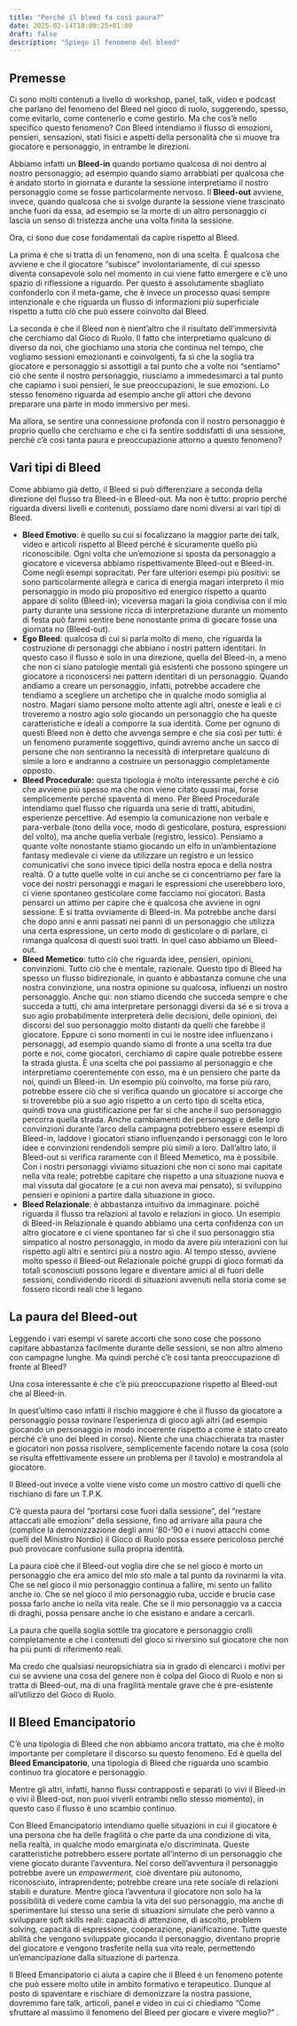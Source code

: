```yaml
---
title: "Perché il bleed fa così paura?"
date: 2025-02-14T18:00:25+01:00
draft: false
description: "Spiego il fenomeno del bleed"
---
```


## Premesse

Ci sono molti contenuti a livello di workshop, panel, talk, video e podcast che parlano del fenomeno del Bleed nel gioco di ruolo, suggerendo, spesso, come evitarlo, come contenerlo e come gestirlo. 
Ma che cos’è nello specifico questo fenomeno? Con Bleed intendiamo il flusso di emozioni, pensieri, sensazioni, stati fisici e aspetti della personalità che si muove tra giocatore e personaggio, in entrambe le direzioni. 

Abbiamo infatti un **Bleed-in** quando portiamo qualcosa di noi dentro al nostro personaggio; ad esempio quando siamo arrabbiati per qualcosa che è andato storto in giornata e durante la sessione interpretiamo il nostro personaggio come se fosse particolarmente nervoso.
Il **Bleed-out** avviene, invece, quando qualcosa che si svolge durante la sessione viene trascinato anche fuori da essa, ad esempio se la morte di un altro personaggio ci lascia un senso di tristezza anche una volta finita la sessione. 

Ora, ci sono due cose fondamentali da capire rispetto al Bleed. 

La prima è che si tratta di un fenomeno, non di una scelta. È qualcosa che avviene e che il giocatore “subisce” involontariamente, di cui spesso diventa consapevole solo nel momento in cui viene fatto emergere e c’è uno spazio di riflessione a riguardo. 
Per questo è assolutamente sbagliato confonderlo con il meta-game, che è invece un processo quasi sempre intenzionale e che riguarda un flusso di informazioni più superficiale rispetto a tutto ciò che può essere coinvolto dal Bleed. 

La seconda è che il Bleed non è nient’altro che il risultato dell’immersività che cerchiamo dal Gioco di Ruolo. Il fatto che interpretiamo qualcuno di diverso da noi, che giochiamo una storia che continua nel tempo, che vogliamo sessioni emozionanti e coinvolgenti, fa sì che la soglia tra giocatore e personaggio si assottigli a tal punto che a volte noi “sentiamo” ciò che sente il nostro personaggio, riusciamo a immedesimarci a tal punto che capiamo i suoi pensieri, le sue preoccupazioni, le sue emozioni. Lo stesso fenomeno riguarda ad esempio anche gli attori che devono preparare una parte in modo immersivo per mesi. 

Ma allora, se sentire una connessione profonda con il nostro personaggio è proprio quello che cerchiamo e che ci fa sentire soddisfatti di una sessione, perché c’è così tanta paura e preoccupazione attorno a questo fenomeno?

## Vari tipi di Bleed

Come abbiamo già detto, il Bleed si può differenziare a seconda della direzione del flusso tra Bleed-in e Bleed-out. Ma non è tutto: proprio perché riguarda diversi livelli e contenuti, possiamo dare nomi diversi ai vari tipi di Bleed. 

- **Bleed Emotivo**: è quello su cui si focalizzano la maggior parte dei talk, video e articoli rispetto al Bleed perché è sicuramente quello più riconoscibile. Ogni volta che un’emozione si sposta da personaggio a giocatore e viceversa abbiamo rispettivamente Bleed-out e Bleed-in. Come negli esempi sopracitati. Per fare ulteriori esempi più positivi: se sono particolarmente allegra e carica di energia magari interpreto il mio personaggio in modo più propositivo ed energico rispetto a quanto appare di solito (Bleed-in); viceversa magari la gioia condivisa con il mio party durante una sessione ricca di interpretazione durante un momento di festa può farmi sentire bene nonostante prima di giocare fosse una giornata no (Bleed-out).
- **Ego Bleed**: qualcosa di cui si parla molto di meno, che riguarda la costruzione di personaggi che abbiano i nostri pattern identitari. In questo caso il flusso è solo in una direzione, quella del Bleed-in, a meno che non ci siano patologie mentali già esistenti che possono spingere un giocatore a riconoscersi nei pattern identitari di un personaggio. Quando andiamo a creare un personaggio, infatti, potrebbe accadere che tendiamo a scegliere un archetipo che in qualche modo somiglia al nostro. Magari siamo persone molto attente agli altri, oneste e leali e ci troveremo a nostro agio solo giocando un personaggio che ha queste caratteristiche e ideali a comporre la sua identità. Come per ognuno di questi Bleed non è detto che avvenga sempre e che sia così per tutti: è un fenomeno puramente soggettivo, quindi avremo anche un sacco di persone che non sentiranno la necessità di interpretare qualcuno di simile a loro e andranno a costruire un personaggio completamente opposto.
- **Bleed Procedurale:**  questa tipologia è molto interessante perché è ciò che avviene più spesso ma che non viene citato quasi mai, forse semplicemente perché spaventa di meno. 
Per Bleed Procedurale intendiamo quel flusso che riguarda una serie di tratti, abitudini, esperienze percettive. Ad esempio la comunicazione non verbale e para-verbale (tono della voce, modo di gesticolare, postura, espressioni del volto), ma anche quella verbale (registro, lessico). Pensiamo a quante volte nonostante stiamo giocando un elfo in un’ambientazione fantasy medievale ci viene da utilizzare un registro e un lessico comunicativi che sono invece tipici della nostra epoca e della nostra realtà. O a tutte quelle volte in cui anche se ci concentriamo per fare la voce dei nostri personaggi e magari le espressioni che userebbero loro, ci viene spontaneo gesticolare come facciamo noi giocatori. Basta pensarci un attimo per capire che è qualcosa che avviene in ogni sessione. E si tratta ovviamente di Bleed-in. 
Ma potrebbe anche darsi che dopo anni e anni passati nei panni di un personaggio che utilizza una certa espressione, un certo modo di gesticolare o di parlare, ci rimanga qualcosa di questi suoi tratti. In quel caso abbiamo un Bleed-out.
- **Bleed Memetico**: tutto ciò che riguarda idee, pensieri, opinioni, convinzioni. Tutto ciò che è mentale, razionale. Questo tipo di Bleed ha spesso un flusso bidirezionale, in quanto è abbastanza comune che una nostra convinzione, una nostra opinione su qualcosa, influenzi un nostro personaggio. Anche qui: non stiamo dicendo che succeda sempre e che succeda a tutti, chi ama interpretare personaggi diversi da sé e si trova a suo agio probabilmente interpreterà delle decisioni, delle opinioni, dei discorsi del suo personaggio molto distanti da quelli che farebbe il giocatore. Eppure ci sono momenti in cui le nostre idee influenzano i personaggi, ad esempio quando siamo di fronte a una scelta tra due porte e noi, come giocatori, cerchiamo di capire quale potrebbe essere la strada giusta. È una scelta che poi passiamo al personaggio e che interpretiamo coerentemente con esso, ma è un pensiero che parte da noi, quindi un Bleed-in. 
Un esempio più coinvolto, ma forse più raro, potrebbe essere ciò che si verifica quando un giocatore si accorge che si troverebbe più a suo agio rispetto a un certo tipo di scelta etica, quindi trova una giustificazione per far sì che anche il suo personaggio percorra quella strada. 
Anche cambiamenti dei personaggi e delle loro convinzioni durante l’arco della campagna potrebbero essere esempi di Bleed-in, laddove i giocatori stiano influenzando i personaggi con le loro idee e convinzioni rendendoli sempre più simili a loro. 
Dall’altro lato, il Bleed-out si verifica raramente con il Bleed Memetico, ma è possibile. 
Con i nostri personaggi viviamo situazioni che non ci sono mai capitate nella vita reale; potrebbe capitare che rispetto a una situazione nuova e mai vissuta dal giocatore (e a cui non aveva mai pensato), si sviluppino pensieri e opinioni a partire dalla situazione in gioco.
- **Bleed Relazionale**: è abbastanza intuitivo da immaginare. poiché riguarda il flusso tra relazioni al tavolo e relazioni in gioco. Un esempio di Bleed-in Relazionale è quando abbiamo una certa confidenza con un altro giocatore e ci viene spontaneo far sì che il suo personaggio stia simpatico al nostro personaggio, in modo da avere più interazioni con lui rispetto agli altri e sentirci più a nostro agio. Al tempo stesso, avviene molto spesso il Bleed-out Relazionale poiché gruppi di gioco formati da totali sconosciuti possono legare e diventare amici al di fuori delle sessioni, condividendo ricordi di situazioni avvenuti nella storia come se fossero ricordi reali che li legano.

## La paura del Bleed-out

Leggendo i vari esempi vi sarete accorti che sono cose che possono capitare abbastanza facilmente durante delle sessioni, se non altro almeno con campagne lunghe. Ma quindi perché c’è così tanta preoccupazione di fronte al Bleed? 

Una cosa interessante è che c’è più preoccupazione rispetto al Bleed-out che al Bleed-in. 

In quest’ultimo caso infatti il rischio maggiore è che il flusso da giocatore a personaggio possa rovinare l’esperienza di gioco agli altri (ad esempio giocando un personaggio in modo incoerente rispetto a come è stato creato perché c’è uno dei bleed in corso). 
Niente che una chiacchierata tra master e giocatori non possa risolvere, semplicemente facendo notare la cosa (solo se risulta effettivamente essere un problema per il tavolo) e mostrandola al giocatore. 

Il Bleed-out invece a volte viene visto come un mostro cattivo di quelli che rischiano di fare un T.P.K. 

C’è questa paura del “portarsi cose fuori dalla sessione”, del “restare attaccati alle emozioni” della sessione, fino ad arrivare alla paura che (complice la demonizzazione degli anni ‘80-’90 e i nuovi attacchi come quelli del Ministro Nordio) il Gioco di Ruolo possa essere pericoloso perché può provocare confusione sulla propria identità. 

La paura cioè che il Bleed-out voglia dire che se nel gioco è morto un personaggio che era amico del mio sto male a tal punto da rovinarmi la vita. Che se nel gioco il mio personaggio continua a fallire, mi sento un fallito anche io. Che se nel gioco il mio personaggio ruba, uccide e brucia case possa farlo anche io nella vita reale. Che se il mio personaggio va a caccia di draghi, possa pensare anche io che esistano e andare a cercarli. 

La paura che quella soglia sottile tra giocatore e personaggio crolli completamente e che i contenuti del gioco si riversino sul giocatore che non ha più punti di riferimento reali. 

Ma credo che qualsiasi neuropsichiatra sia in grado di elencarci i motivi per cui se avviene una cosa del genere non è colpa del Gioco di Ruolo e non si tratta di Bleed-out, ma di una fragilità mentale grave che è pre-esistente all’utilizzo del Gioco di Ruolo. 

## Il Bleed Emancipatorio

C’è una tipologia di Bleed che non abbiamo ancora trattato, ma che è molto importante per completare il discorso su questo fenomeno. Ed è quella del **Bleed Emancipatorio**, una tipologia di Bleed che riguarda uno scambio continuo tra giocatore e personaggio. 

Mentre gli altri, infatti, hanno flussi contrapposti e separati (o vivi il Bleed-in o vivi il Bleed-out, non puoi viverli entrambi nello stesso momento), in questo caso il flusso è uno scambio continuo.

Con Bleed Emancipatorio intendiamo quelle situazioni in cui il giocatore è una persona che ha delle fragilità o che parte da una condizione di vita, nella realtà, in qualche modo emarginata e/o discriminata. Queste caratteristiche potrebbero essere portate all’interno di un personaggio che viene giocato durante l’avventura. Nel corso dell’avventura il personaggio potrebbe avere un *empowerment,* cioè diventare più autonomo, riconosciuto, intraprendente; potrebbe creare una rete sociale di relazioni stabili e durature. Mentre gioca l’avventura il giocatore non solo ha la possibilità di vedere come cambia la vita del suo personaggio, ma anche di sperimentare lui stesso una serie di situazioni simulate che però vanno a sviluppare soft skills reali: capacità di attenzione, di ascolto, problem solving, capacità di espressione, cooperazione, pianificazione. Tutte queste abilità che vengono sviluppate giocando il personaggio, diventano proprie del giocatore e vengono trasferite nella sua vita reale, permettendo un’emancipazione dalla situazione di partenza. 

Il Bleed Emancipatorio ci aiuta a capire che il Bleed è un fenomeno potente che può essere molto utile in ambito formativo e terapeutico. Dunque al posto di spaventare e rischiare di demonizzare la nostra passione, dovremmo fare talk, articoli, panel e video in cui ci chiediamo “Come sfruttare al massimo il fenomeno del Bleed per giocare e vivere meglio?” .


